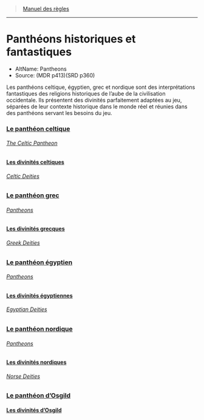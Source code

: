 ﻿---
!Items
Id: pantheons_hd.md#panthéons-historiques-et-fantastiques
RootId: pantheons_hd.md
ParentLink: index.md
Name: Panthéons historiques et fantastiques
ParentName: Manuel des règles
NameLevel: 1
AltName: Pantheons
Source: (MDR p413)(SRD p360)
Attributes: {}
---
>  [Manuel des règles](index.md)

---


# Panthéons historiques et fantastiques

- AltName: Pantheons
- Source: (MDR p413)(SRD p360)

Les panthéons celtique, égyptien, grec et nordique sont des interprétations fantastiques des religions historiques de l’aube de la civilisation occidentale. Ils présentent des divinités parfaitement adaptées au jeu, séparées de leur contexte historique dans le monde réel et réunies dans des panthéons servant les besoins du jeu.



### [Le panthéon celtique](hd_pantheons_le_pantheon_celtique.md)

###### _[The Celtic Pantheon](hd_pantheons_le_pantheon_celtique.md)_



#### [Les divinités celtiques](hd_pantheons_les_divinites_celtiques.md)

###### _[Celtic Deities](hd_pantheons_les_divinites_celtiques.md)_



### [Le panthéon grec](hd_pantheons_le_pantheon_grec.md)

###### _[Pantheons](hd_pantheons_le_pantheon_grec.md)_



#### [Les divinités grecques](hd_pantheons_les_divinites_grecques.md)

###### _[Greek Deities](hd_pantheons_les_divinites_grecques.md)_



### [Le panthéon égyptien](hd_pantheons_le_pantheon_egyptien.md)

###### _[Pantheons ](hd_pantheons_le_pantheon_egyptien.md)_



#### [Les divinités égyptiennes](hd_pantheons_les_divinites_egyptiennes.md)

###### _[Egyptian Deities](hd_pantheons_les_divinites_egyptiennes.md)_



### [Le panthéon nordique](hd_pantheons_le_pantheon_nordique.md)

###### _[Pantheons ](hd_pantheons_le_pantheon_nordique.md)_



#### [Les divinités nordiques](hd_pantheons_les_divinites_nordiques.md)

###### _[Norse Deities](hd_pantheons_les_divinites_nordiques.md)_



### [Le panthéon d’Osgild](hd_pantheons_le_pantheon_d_osgild.md)



#### [Les divinités d’Osgild](hd_pantheons_les_divinites_d_osgild.md)

